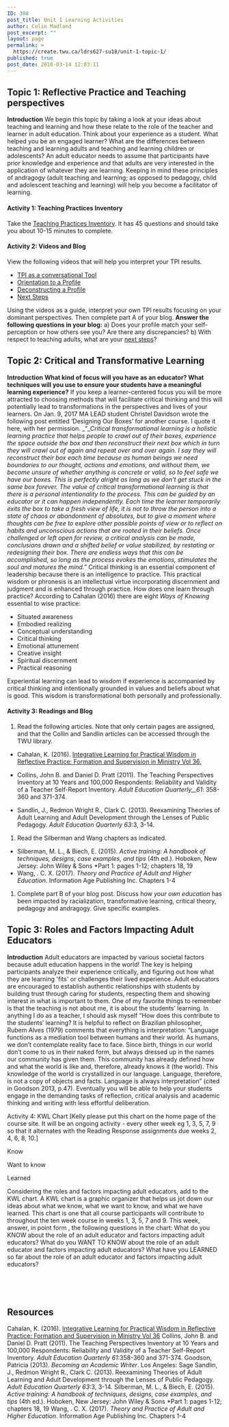 ```yaml
---
ID: 308
post_title: Unit 1 Learning Activities
author: Colin Madland
post_excerpt: ""
layout: page
permalink: >
  https://create.twu.ca/ldrs627-su18/unit-1-topic-1/
published: true
post_date: 2018-03-14 12:03:11
---
```

<h2>Topic 1: Reflective Practice and Teaching perspectives</h2>

<strong>Introduction</strong> We begin this topic by taking a look at your ideas about teaching and learning and how these relate to the role of the teacher and learner in adult education. Think about your experience as a student. What helped you be an engaged learner? What are the differences between teaching and learning adults and teaching and learning children or adolescents? An adult educator needs to assume that participants have prior knowledge and experience and that adults are very interested in the application of whatever they are learning. Keeping in mind these principles of andragogy (adult teaching and learning; as opposed to pedagogy, child and adolescent teaching and learning) will help you become a facilitator of learning.

<h4>Activity 1: Teaching Practices Inventory</h4>

Take the <a href="http://www.teachingperspectives.com/tpi/">Teaching Practices Inventory</a>. It has 45 questions and should take you about 10-15 minutes to complete.

<h4>Activity 2: Videos and Blog</h4>

View the following videos that will help you interpret your TPI results.

<ul>
<li><a href="http://youtu.be/9GN7nN6YnXg">TPI as a conversational Tool</a></li>
<li><a href="http://youtu.be/1oz1oPE34OM">Orientation to a Profile</a></li>
<li><a href="http://youtu.be/EHy76iHn3Ls">Deconstructing a Profile</a></li>
<li><a href="http://youtu.be/4IB7OhP6k28">Next Steps</a></li>
</ul>

Using the videos as a guide, interpret your own TPI results focusing on your dominant perspectives. Then complete part A of your blog. <strong>Answer the following questions in your blog:</strong> a) Does your profile match your self-perception or how others see you? Are there any discrepancies? b) With respect to teaching adults, what are your <a href="https://learn.twu.ca/mod/url/view.php?id=36727">next steps</a>?

<h2>Topic 2: Critical and Transformative Learning</h2>

<strong>Introduction</strong> <strong>What kind of focus will you have as an educator? What techniques will you use to ensure your students have a meaningful learning experience?</strong> If you keep a learner-centered focus you will be more attracted to choosing methods that will facilitate critical thinking and this will potentially lead to transformations in the perspectives and lives of your learners. On Jan. 9, 2017 MA LEAD student Christel Davidson wrote the following post entitled ‘Designing Our Boxes’ for another course. I quote it here, with her permission. _“__Critical transformational learning is a holistic learning practice that helps people to crawl out of their boxes, experience the space outside the box and then reconstruct their next box which in turn they will crawl out of again and repeat over and over again. I say they will reconstruct their box each time because as human beings we need boundaries to our thought, actions and emotions, and without them, we become unsure of whether anything is concrete or valid, so to feel safe we have our boxes. This is perfectly alright as long as we don't get stuck in the same box forever._ _The value of critical transformational learning is that there is a personal intentionality to the process. This can be guided by an educator or it can happen independently. Each time the learner temporarily exits the box to take a fresh view of life, it is not to throw the person into a state of chaos or abandonment of absolutes, but to give a moment where thoughts can be free to explore other possible points of view or to reflect on habits and unconscious actions that are rooted in their beliefs. Once challenged or left open for review, a critical analysis can be made, conclusions drawn and a shifted belief or value stabilized, by restating or redesigning their box._ _There are endless ways that this can be accomplished, so long as the process evokes the emotions, stimulates the soul and matures the mind.”_ Critical thinking is an essential component of leadership because there is an intelligence to practice. This practical wisdom or phronesis is an intellectual virtue incorporating discernment and judgment and is enhanced through practice. How does one learn through practice? According to Cahalan (2016) there are eight _Ways_ _of_ _Knowing_ essential to wise practice:

<ul>
<li>Situated awareness</li>
<li>Embodied realizing</li>
<li>Conceptual understanding</li>
<li>Critical thinking</li>
<li>Emotional attunement</li>
<li>Creative insight</li>
<li>Spiritual discernment</li>
<li>Practical reasoning</li>
</ul>

Experiential learning can lead to wisdom if experience is accompanied by critical thinking and intentionally grounded in values and beliefs about what is good. This wisdom is transformational both personally and professionally.

<h4>Activity 3: Readings and Blog</h4>

<ol>
<li>Read the following articles. Note that only certain pages are assigned, and that the Collin and Sandlin articles can be accessed through the TWU library.</li>
</ol>

<ul>
<li>Cahalan, K. (2016). <a href="http://journals.sfu.ca/rpfs/index.php/rpfs/article/download/452/438">Integrative Learning for Practical Wisdom in Reflective Practice: Formation and Supervision in Ministry Vol 36.</a></p></li>
<li><p>Collins, John B. and Daniel D. Pratt (2011). The Teaching Perspectives Inventory at 10 Years and 100,000 Respondents: Reliability and Validity of a Teacher Self-Report Inventory. <em>Adult Education Quarterly__61</em>: 358-360 and 371-374.</p></li>
<li><p>Sandlin, J., Redmon Wright R., Clark C. (2013). Reexamining Theories of Adult Learning and Adult Development through the Lenses of Public Pedagogy. <em>Adult Education Quarterly 63</em>:3, 3-14.</p></li>
</ul>

<ol>
<li>Read the Silberman and Wang chapters as indicated.</li>
</ol>

<ul>
<li>Silberman, M. L., &amp; Biech, E. (2015). <em>Active training: A handbook of techniques, designs, case examples, and tips</em> (4th ed.). Hoboken, New Jersey: John Wiley &amp; Sons *Part 1: pages 1-12; chapters 18, 19</li>
<li>Wang, . C. X. (2017). <em>Theory and Practice of Adult and Higher Education</em>. Information Age Publishing Inc. Chapters 1-4</li>
</ul>

<ol>
<li>Complete part B of your blog post. Discuss how <em>your own education</em> has been impacted by racialization, transformative learning, critical theory, pedagogy and andragogy. Give specific examples.</li>
</ol>

<h2>Topic 3: Roles and Factors Impacting Adult Educators</h2>

<p><strong>Introduction</strong> Adult educators are impacted by various societal factors because adult education happens in the world! The key is helping participants analyze their experience critically, and figuring out how what they are learning 'fits' or challenges their lived experience. Adult educators are encouraged to establish authentic relationships with students by building trust through caring for students, respecting them and showing interest in what is important to them. One of my favorite things to remember is that the teaching is not about me, it is about the students’ learning. In anything I do as a teacher, I should ask myself “How does this contribute to the students’ learning? It is helpful to reflect on Brazilian philosopher, Rubem Alves (1979) comments that everything is interpretation: “Language functions as a mediation tool between humans and their world. As humans, we don’t contemplate reality face to face. Since birth, things in our world don’t come to us in their naked form, but always dressed up in the names our community has given them. This community has already defined how and what the world is like and, therefore, already knows it (the world). This knowledge of the world is crystallized in our language. Language, therefore, is not a copy of objects and facts. Language is always interpretation” (cited in Goodson 2013, p.47). Eventually you will be able to help your students engage in the demanding tasks of reflection, critical analysis and academic thinking and writing with less effortful deliberation.

Activity 4: KWL Chart [Kelly please put this chart on the home page of the course site. It will be an ongoing activity - every other week eg 1, 3, 5, 7, 9 so that it alternates with the Reading Response assignments due weeks 2, 4, 6, 8, 10.]

Know

Want to know

Learned

Considering the roles and factors impacting adult educators, add to the KWL chart. A KWL chart is a graphic organizer that helps us jot down our ideas about what we know, what we want to know, and what we have learned. This chart is one that all course participants will contribute to throughout the ten week course in weeks 1, 3, 5, 7 and 9. This week, answer, in point form , the following questions in the chart: What do you KNOW about the role of an adult educator and factors impacting adult educators? What do you WANT TO KNOW about the role of an adult educator and factors impacting adult educators? What have you LEARNED so far about the role of an adult educator and factors impacting adult educators?

&nbsp;

&nbsp;

<h2>Resources</h2>

Cahalan, K. (2016). <a href="http://journals.sfu.ca/rpfs/index.php/rpfs/article/view/452">Integrative Learning for Practical Wisdom in Reflective Practice: Formation and Supervision in Ministry Vol 36</a> Collins, John B. and Daniel D. Pratt (2011). The Teaching Perspectives Inventory at 10 Years and 100,000 Respondents: Reliability and Validity of a Teacher Self-Report Inventory. <em>Adult Education Quarterly</em> <em>61</em>:358-360 and 371-374. Goodson, Patricia (2013). <em>Becoming an Academic Writer</em>. Los Angeles: Sage Sandlin, J., Redmon Wright R., Clark C. (2013). Reexamining Theories of Adult Learning and Adult Development through the Lenses of Public Pedagogy. <em>Adult Education Quarterly 63</em>:3, 3-14. Silberman, M. L., &amp; Biech, E. (2015). <em>Active training: A handbook of techniques, designs, case examples, and tips</em> (4th ed.). Hoboken, New Jersey: John Wiley &amp; Sons *Part 1: pages 1-12; chapters 18, 19 Wang, . C. X. (2017). _Theory and Practice of Adult and Higher Education_. Information Age Publishing Inc. Chapters 1-4

&nbsp;